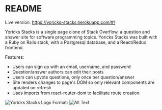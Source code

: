# README

Live version: https://yoricks-stacks.herokuapp.com/#/


Yoricks Stacks is a single page clone of Stack Overflow, a question and answer site for software programming topics.
Yoricks Stacks was built with a Ruby on Rails stack, with a Postgresql database, and a React/Redux frontend.

Features:

- Users can sign up with an email, username, and password
- Question/answer authors can edit their posts
- Users can upvote questions, only once per question/answer
- Site renders changes to page's DOM so only relevant components are updated on refresh
- Uses imports from react-router-dom to facilitate route creation





![Yoricks Stacks Logo](https://user-images.githubusercontent.com/44175105/62799565-013ac400-ba96-11e9-83f0-0a1a4ca9cad5.png)
Format: ![Alt Text](url)






